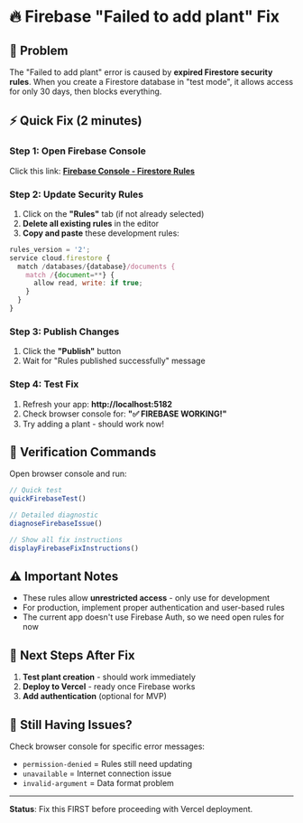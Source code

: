 # 🔥 Firebase "Failed to add plant" Fix

## 🚨 Problem
The "Failed to add plant" error is caused by **expired Firestore security rules**. When you create a Firestore database in "test mode", it allows access for only 30 days, then blocks everything.

## ⚡ Quick Fix (2 minutes)

### Step 1: Open Firebase Console
Click this link: **[Firebase Console - Firestore Rules](https://console.firebase.google.com/project/sporelia-plants/firestore/rules)**

### Step 2: Update Security Rules
1. Click on the **"Rules"** tab (if not already selected)
2. **Delete all existing rules** in the editor
3. **Copy and paste** these development rules:

```javascript
rules_version = '2';
service cloud.firestore {
  match /databases/{database}/documents {
    match /{document=**} {
      allow read, write: if true;
    }
  }
}
```

### Step 3: Publish Changes
1. Click the **"Publish"** button
2. Wait for "Rules published successfully" message

### Step 4: Test Fix
1. Refresh your app: **http://localhost:5182**
2. Check browser console for: **"✅ FIREBASE WORKING!"**
3. Try adding a plant - should work now!

## 🧪 Verification Commands
Open browser console and run:
```javascript
// Quick test
quickFirebaseTest()

// Detailed diagnostic
diagnoseFirebaseIssue()

// Show all fix instructions
displayFirebaseFixInstructions()
```

## ⚠️ Important Notes
- These rules allow **unrestricted access** - only use for development
- For production, implement proper authentication and user-based rules
- The current app doesn't use Firebase Auth, so we need open rules for now

## 🚀 Next Steps After Fix
1. **Test plant creation** - should work immediately
2. **Deploy to Vercel** - ready once Firebase works
3. **Add authentication** (optional for MVP)

## 🐛 Still Having Issues?
Check browser console for specific error messages:
- `permission-denied` = Rules still need updating
- `unavailable` = Internet connection issue  
- `invalid-argument` = Data format problem

---
**Status**: Fix this FIRST before proceeding with Vercel deployment.
